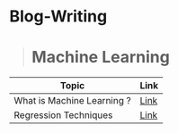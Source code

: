 # Blog-Writing

> # **Machine Learning**

| Topic| Link |
| --- | --- |
| What is Machine Learning ?                                    | [Link](https://ervishuu.medium.com/what-is-machine-learning-286ee589ee5c) |
| Regression Techniques                                         | [Link](https://ervishuu.medium.com/regression-techniques-741b11e678ca) |

